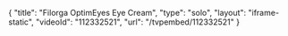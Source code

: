 {
    "title": "Filorga OptimEyes Eye Cream",
    "type": "solo",
    "layout": "iframe-static",
    "videoId": "112332521",
    "url": "\/tvpembed\/112332521"
}